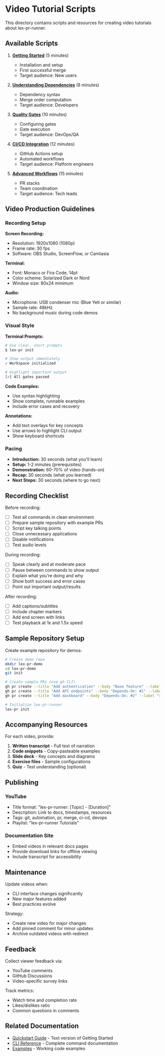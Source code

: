 # Video Tutorial Scripts

This directory contains scripts and resources for creating video tutorials about lex-pr-runner.

## Available Scripts

1. **[Getting Started](./01-getting-started.md)** (5 minutes)
   - Installation and setup
   - First successful merge
   - Target audience: New users

2. **[Understanding Dependencies](./02-understanding-dependencies.md)** (8 minutes)
   - Dependency syntax
   - Merge order computation
   - Target audience: Developers

3. **[Quality Gates](./03-quality-gates.md)** (10 minutes)
   - Configuring gates
   - Gate execution
   - Target audience: DevOps/QA

4. **[CI/CD Integration](./04-cicd-integration.md)** (12 minutes)
   - GitHub Actions setup
   - Automated workflows
   - Target audience: Platform engineers

5. **[Advanced Workflows](./05-advanced-workflows.md)** (15 minutes)
   - PR stacks
   - Team coordination
   - Target audience: Tech leads

## Video Production Guidelines

### Recording Setup

**Screen Recording:**
- Resolution: 1920x1080 (1080p)
- Frame rate: 30 fps
- Software: OBS Studio, ScreenFlow, or Camtasia

**Terminal:**
- Font: Monaco or Fira Code, 14pt
- Color scheme: Solarized Dark or Nord
- Window size: 80x24 minimum

**Audio:**
- Microphone: USB condenser mic (Blue Yeti or similar)
- Sample rate: 48kHz
- No background music during code demos

### Visual Style

**Terminal Prompts:**
```bash
# Use clear, short prompts
$ lex-pr init

# Show output immediately
✓ Workspace initialized

# Highlight important output
[✓] All gates passed
```

**Code Examples:**
- Use syntax highlighting
- Show complete, runnable examples
- Include error cases and recovery

**Annotations:**
- Add text overlays for key concepts
- Use arrows to highlight CLI output
- Show keyboard shortcuts

### Pacing

- **Introduction:** 30 seconds (what you'll learn)
- **Setup:** 1-2 minutes (prerequisites)
- **Demonstration:** 60-70% of video (hands-on)
- **Recap:** 30 seconds (what you learned)
- **Next Steps:** 30 seconds (where to go next)

## Recording Checklist

Before recording:
- [ ] Test all commands in clean environment
- [ ] Prepare sample repository with example PRs
- [ ] Script key talking points
- [ ] Close unnecessary applications
- [ ] Disable notifications
- [ ] Test audio levels

During recording:
- [ ] Speak clearly and at moderate pace
- [ ] Pause between commands to show output
- [ ] Explain what you're doing and why
- [ ] Show both success and error cases
- [ ] Point out important output/results

After recording:
- [ ] Add captions/subtitles
- [ ] Include chapter markers
- [ ] Add end screen with links
- [ ] Test playback at 1x and 1.5x speed

## Sample Repository Setup

Create example repository for demos:

```bash
# Create demo repo
mkdir lex-pr-demo
cd lex-pr-demo
git init

# Create sample PRs (use gh CLI)
gh pr create --title "Add authentication" --body "Base feature" --label "ready"
gh pr create --title "Add API endpoints" --body "Depends-On: #1" --label "ready"
gh pr create --title "Add dashboard" --body "Depends-On: #2" --label "ready"

# Initialize lex-pr-runner
lex-pr init
```

## Accompanying Resources

For each video, provide:

1. **Written transcript** - Full text of narration
2. **Code snippets** - Copy-pasteable examples
3. **Slide deck** - Key concepts and diagrams
4. **Exercise files** - Sample configurations
5. **Quiz** - Test understanding (optional)

## Publishing

### YouTube
- Title format: "lex-pr-runner: [Topic] - [Duration]"
- Description: Link to docs, timestamps, resources
- Tags: git, automation, pr, merge, ci-cd, devops
- Playlist: "lex-pr-runner Tutorials"

### Documentation Site
- Embed videos in relevant docs pages
- Provide download links for offline viewing
- Include transcript for accessibility

## Maintenance

Update videos when:
- CLI interface changes significantly
- New major features added
- Best practices evolve

Strategy:
- Create new video for major changes
- Add pinned comment for minor updates
- Archive outdated videos with redirect

## Feedback

Collect viewer feedback via:
- YouTube comments
- GitHub Discussions
- Video-specific survey links

Track metrics:
- Watch time and completion rate
- Likes/dislikes ratio
- Common questions in comments

## Related Documentation

- [Quickstart Guide](../quickstart.md) - Text version of Getting Started
- [CLI Reference](../cli.md) - Complete command documentation
- [Examples](../../examples/) - Working code examples
